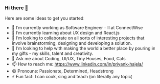 ### Hi there 👋

<!--
**psonH/psonH** is a ✨ _special_ ✨ repository because its `README.md` (this file) appears on your GitHub profile. -->

Here are some ideas to get you started:

- 🔭 I’m currently working as Software Engineer - II at ConnectWise
- 🌱 I’m currently learning about UX design and React.js
- 👯 I’m looking to collaborate on all sorts of interesting projects that involve brainstorming, designing and developing a solution.
- 🤔 I’m looking to help with making the world a better place by pouring in my gifts - my skills, talent and creativity.
- 💬 Ask me about Coding, UI/UX, Tiny Houses, Food, Cats
- 📫 How to reach me: https://www.linkedin.com/in/priyank-hajela/
- 😄 Pronouns: Passionate, Determined, Headstrong
- ⚡ Fun fact: I can cook, sing and teach (on literally any topic)

